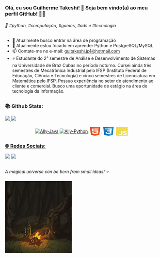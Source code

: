 <h3> Olá, eu sou Guilherme Takeshi! 🌱 Seja bem vindo(a) ao meu perfil GitHub! 👋🏻 </h3> 
<h4></h4>  
    
<h6> 💫 #python, #computação, #games, #ads e #tecnologia </h6>

- 🔭 Atualmente busco entrar na área de programação
- 🌱 Atualmente estou focado em aprender Python e PostgreSQL/MySQL
- 📫 Contate-me no e-mail: guitakeshi.jp1@hotmail.com
- ⚡ Estudante do 2° semestre de Análise e Desenvolvimento de Sistemas na
Universidade de Braz Cubas no período noturno. Cursei ainda três semestres
de Mecatrônica Industrial pelo IFSP (Instituto Federal de Educação, Ciência e
Tecnologia) e cinco semestres de Licenciatura em Matemática pelo IFSP.
Possuo experiência no setor de atendimento ao cliente e comercial. Busco
uma oportunidade de estágio na área de tecnologia da informação.

##

<h3> 📚 Github Stats: <br></h3>
  
<div>
  <a href="[https://github.com/guilhermetakeshi](https://github.com/guilhermetakeshi)"> 
  <img height="170em" src="https://github-readme-stats.vercel.app/api?username=guilhermetakeshi&show_icons=true&theme=tokyonight&include_all_commits=true&count_private=true"/>
  <img height="150em" src="https://github-readme-stats.vercel.app/api/top-langs/?username=guilhermetakeshi&layout=compact&langs_count=16&theme=tokyonight"/>
</div>

<br>
  
<div align="center" style="display: inline_block">
  <img align="center" alt="Ally-Java" height="40" width="50" src="https://cdn.jsdelivr.net/gh/devicons/devicon/icons/java/java-original.svg" />
  <img align="center" alt="Ally-Python" height="40" width="50" src="https://cdn.jsdelivr.net/gh/devicons/devicon/icons/python/python-original-wordmark.svg" /> 
  <img align="center" alt="Ally-HTML" height="30" width="40" src="https://raw.githubusercontent.com/devicons/devicon/master/icons/html5/html5-original.svg">
  <img align="center" alt="Ally-CSS" height="30" width="40" src="https://raw.githubusercontent.com/devicons/devicon/master/icons/css3/css3-original.svg">
  <img align="center" alt="Ally-Js" height="30" width="40" src="https://raw.githubusercontent.com/devicons/devicon/master/icons/javascript/javascript-plain.svg">
</div>

<h3> 🌐 Redes Sociais: <br></h3>

<div>
   <a href="https://www.linkedin.com/in/guilherme-takeshi-oshiro/" target="_blank"><img src="https://img.shields.io/badge/-LinkedIn-%230077B5?style=for-the-badge&logo=linkedin&logoColor=white" target="_blank"></a>
   <a href = "mailto:guitakeshi.jp1@hotmail.com"><img src="https://img.shields.io/badge/Gmail-D14836?style=for-the-badge&logo=gmail&logoColor=white" target="_blank"></a>
</div>
 
## 

 <i> A magical universe can be born from small ideas! ⭐️</i> <br> <br>
 <img src="https://github.com/AlianeAmaral/AlianeAmaral/blob/main/Fire-Pixel.gif" width="220">

##
  
 


